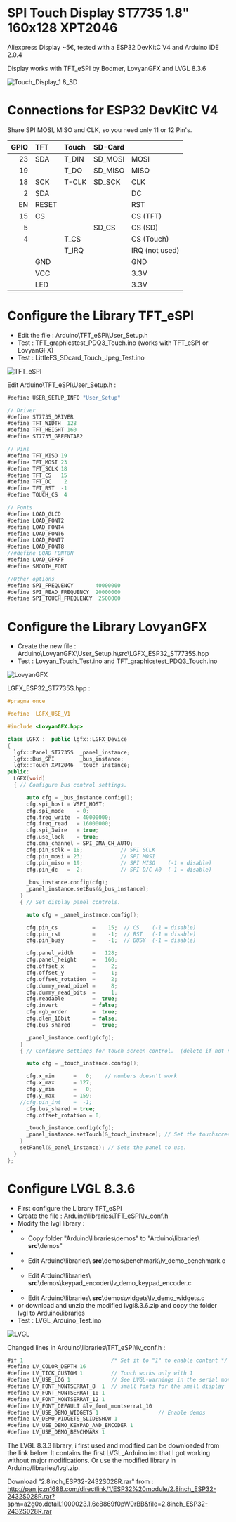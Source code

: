# SPI Touch Display ST7735 1.8" 160x128 XPT2046

Aliexpress Display ~5€, tested with a ESP32 DevKitC V4 and Arduino IDE 2.0.4

Display works with TFT_eSPI by Bodmer, LovyanGFX and LVGL 8.3.6

![Touch_Display_1 8_SD](pictures/Touch_Display_1.8_SD.png)

# Connections for ESP32 DevKitC V4

Share SPI MOSI, MISO and CLK, so you need only 11 or 12 Pin's.

| GPIO | TFT   | Touch | SD-Card |                |
| ---: | :---- | :---- | :------ | :------------- |
| 23   | SDA   | T_DIN | SD_MOSI | MOSI           |
| 19   |       | T_DO  | SD_MISO | MISO           |
| 18   | SCK   | T-CLK | SD_SCK  | CLK            |
|  2   | SDA   |       |         | DC             |
| EN   | RESET |       |         | RST            |
| 15   | CS    |       |         | CS  (TFT)      |
|  5   |       |       | SD_CS   | CS  (SD)       |
|  4   |       | T_CS  |         | CS  (Touch)    |
|      |       | T_IRQ |         | IRQ (not used) |
|      | GND   |       |         | GND            |
|      | VCC   |       |         | 3.3V           |
|      | LED   |       |         | 3.3V           |

# Configure the Library TFT_eSPI
- Edit the file : Arduino\TFT_eSPI\User_Setup.h
- Test : TFT_graphicstest_PDQ3_Touch.ino (works with TFT_eSPI or LovyanGFX)
- Test : LittleFS_SDcard_Touch_Jpeg_Test.ino

![TFT_eSPI](pictures/TFT_graphicstest_PDQ3_Touch.jpg)

Edit Arduino\TFT_eSPI\User_Setup.h :

```java
#define USER_SETUP_INFO "User_Setup"

// Driver
#define ST7735_DRIVER 
#define TFT_WIDTH  128
#define TFT_HEIGHT 160
#define ST7735_GREENTAB2

// Pins
#define TFT_MISO 19
#define TFT_MOSI 23
#define TFT_SCLK 18
#define TFT_CS   15
#define TFT_DC    2
#define TFT_RST  -1
#define TOUCH_CS  4

// Fonts
#define LOAD_GLCD
#define LOAD_FONT2
#define LOAD_FONT4
#define LOAD_FONT6
#define LOAD_FONT7
#define LOAD_FONT8
//#define LOAD_FONT8N
#define LOAD_GFXFF
#define SMOOTH_FONT

//Other options
#define SPI_FREQUENCY       40000000 
#define SPI_READ_FREQUENCY  20000000
#define SPI_TOUCH_FREQUENCY  2500000
```
# Configure the Library LovyanGFX
- Create the new file : Arduino\LovyanGFX\User_Setup.h\src\LGFX_ESP32_ST7735S.hpp
- Test : Lovyan_Touch_Test.ino and TFT_graphicstest_PDQ3_Touch.ino

![LovyanGFX](pictures/Lovyan_Touch_Test_02.jpg)

LGFX_ESP32_ST7735S.hpp :

```c++
#pragma once

#define  LGFX_USE_V1

#include <LovyanGFX.hpp>

class LGFX :  public lgfx::LGFX_Device
{
  lgfx::Panel_ST7735S  _panel_instance;
  lgfx::Bus_SPI        _bus_instance;
  lgfx::Touch_XPT2046  _touch_instance;
public:
  LGFX(void)
  { // Configure bus control settings.

      auto cfg = _bus_instance.config();
      cfg.spi_host = VSPI_HOST;
      cfg.spi_mode    = 0;
      cfg.freq_write  = 40000000;
      cfg.freq_read   = 16000000;
      cfg.spi_3wire   = true;
      cfg.use_lock    = true;
      cfg.dma_channel = SPI_DMA_CH_AUTO;
      cfg.pin_sclk = 18;            // SPI SCLK
      cfg.pin_mosi = 23;            // SPI MOSI
      cfg.pin_miso = 19;            // SPI MISO    (-1 = disable)
      cfg.pin_dc   =  2;            // SPI D/C A0  (-1 = disable)
      
      _bus_instance.config(cfg);
      _panel_instance.setBus(&_bus_instance);
    }
    { // Set display panel controls.

      auto cfg = _panel_instance.config();

      cfg.pin_cs           =    15;  // CS    (-1 = disable)
      cfg.pin_rst          =    -1;  // RST   (-1 = disable)
      cfg.pin_busy         =    -1;  // BUSY  (-1 = disable)

      cfg.panel_width      =   128;
      cfg.panel_height     =   160;
      cfg.offset_x         =     2;
      cfg.offset_y         =     1;
      cfg.offset_rotation  =     2;
      cfg.dummy_read_pixel =     8;
      cfg.dummy_read_bits  =     1;
      cfg.readable         =  true;
      cfg.invert           = false;
      cfg.rgb_order        =  true;
      cfg.dlen_16bit       = false;
      cfg.bus_shared       =  true;

      _panel_instance.config(cfg);
    }
    { // Configure settings for touch screen control.  (delete if not necessary)

      auto cfg = _touch_instance.config();

      cfg.x_min      =   0;    // numbers doesn't work
      cfg.x_max      = 127;
      cfg.y_min      =   0;
      cfg.y_max      = 159;
    //cfg.pin_int    =  -1;
      cfg.bus_shared = true;
      cfg.offset_rotation = 0;

      _touch_instance.config(cfg);
      _panel_instance.setTouch(&_touch_instance); // Set the touchscreen to the panel.
    }
    setPanel(&_panel_instance); // Sets the panel to use.
  }
};
```
# Configure LVGL 8.3.6 
- First configure the Library TFT_eSPI
- Create the file : Arduino\libraries\TFT_eSPI\lv_conf.h
- Modify the lvgl library :
- - Copy folder "Arduino\libraries\demos" to "Arduino\libraries\ **src**\demos"
- - Edit Arduino\libraries\ **src**\demos\benchmark\lv_demo_benchmark.c
- - Edit Arduino\libraries\ **src**\demos\keypad_encoder\lv_demo_keypad_encoder.c
- - Edit Arduino\libraries\ **src**\demos\widgets\lv_demo_widgets.c
- or download and unzip the modified lvgl8.3.6.zip and copy the folder lvgl to Arduino\libraries
- Test : LVGL_Arduino_Test.ino

![LVGL](pictures/LVGL_Widgets.jpg)

Changed lines in Arduino\libraries\TFT_eSPI\lv_conf.h :
```java
#if 1                            /* Set it to "1" to enable content */
#define LV_COLOR_DEPTH 16
#define LV_TICK_CUSTOM 1         // Touch works only with 1
#define LV_USE_LOG 1             // See LVGL-warnings in the serial monitor
#define LV_FONT_MONTSERRAT_8  1  // small fonts for the small display
#define LV_FONT_MONTSERRAT_10 1
#define LV_FONT_MONTSERRAT_12 1
#define LV_FONT_DEFAULT &lv_font_montserrat_10
#define LV_USE_DEMO_WIDGETS 1                   // Enable demos
#define LV_DEMO_WIDGETS_SLIDESHOW 1
#define LV_USE_DEMO_KEYPAD_AND_ENCODER 1
#define LV_USE_DEMO_BENCHMARK 1
```

The LVGL 8.3.3 library, i first used and modified can be downloaded from the link below. It contains the first LVGL_Arduino.ino that I got working without major modifications. Or use the modified library in Arduino/libraries/lvgl.zip.

Download "2.8inch_ESP32-2432S028R.rar" from : http://pan.jczn1688.com/directlink/1/ESP32%20module/2.8inch_ESP32-2432S028R.rar?spm=a2g0o.detail.1000023.1.6e8869f0pW0rBB&file=2.8inch_ESP32-2432S028R.rar

<!-- unvisible -->
